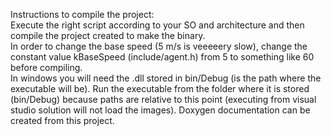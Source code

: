 Instructions to compile the project:  
Execute the right script according to your SO and architecture and then compile the project created to make the binary.  
In order to change the base speed (5 m/s is veeeeery slow), change the constant value kBaseSpeed (include/agent.h) from 5 to something like 60 before compiling.  
In windows you will need the .dll stored in bin/Debug (is the path where the executable will be).
Run the executable from the folder where it is stored (bin/Debug) because paths are relative to this point (executing from visual studio solution will not load the images).
Doxygen documentation can be created from this project.
